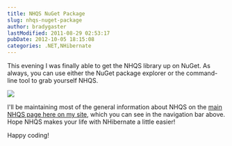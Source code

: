 ```yaml
---
title: NHQS NuGet Package
slug: nhqs-nuget-package
author: bradygaster
lastModified: 2011-08-29 02:53:17
pubDate: 2012-10-05 18:15:08
categories: .NET,NHibernate
---
```


<p>This evening I was finally able to get the NHQS library up on NuGet. As always, you can use either the NuGet package explorer or the command-line tool to grab yourself NHQS.&#xA0;</p>
<p>
  <img src="/posts/nhqs-nuget-package/media/install-nhqs.PNG">
</p>
<p>I&apos;ll be maintaining most of the general information about NHQS on the
  <a href="http://bradygaster.com/nhqs">main NHQS page here on my site</a>, which you can see in the navigation bar above. Hope NHQS makes your life with NHibernate a little easier!</p>
<p>Happy coding!</p>
